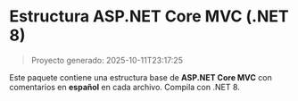 # Estructura ASP.NET Core MVC (.NET 8)

> Proyecto generado: 2025-10-11T23:17:25

Este paquete contiene una estructura base de **ASP.NET Core MVC** con comentarios en **español** en cada archivo. Compila con .NET 8.
